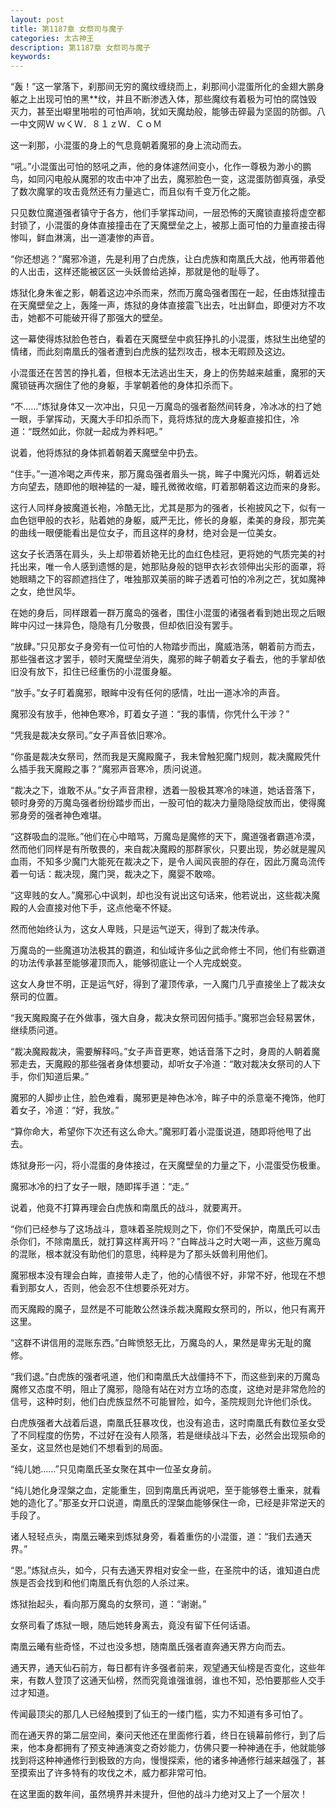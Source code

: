 ```yaml
---
layout: post
title: 第1187章 女祭司与魔子
categories: 太古神王
description: 第1187章 女祭司与魔子
keywords:
---
```


“轰！”这一掌落下，刹那间无穷的魔纹缠绕而上，刹那间小混蛋所化的金翅大鹏身躯之上出现可怕的黑**纹，并且不断渗透入体，那些魔纹有着极为可怕的腐蚀毁灭力，甚至出噼里啪啦的可怕声响，犹如天魔劫般，能够击碎最为坚固的防御。八一中文网Ｗ ｗくＷ．８１ｚＷ．ＣｏＭ

这一刹那，小混蛋的身上的气息竟朝着魔邪的身上流动而去。

“吼。”小混蛋出可怕的怒吼之声，他的身体遽然间变小，化作一尊极为渺小的鹏鸟，如同闪电般从魔邪的攻击中冲了出去，魔邪脸色一变，这混蛋防御真强，承受了数次魔掌的攻击竟然还有力量逃亡，而且似有千变万化之能。

只见数位魔道强者镇守于各方，他们手掌挥动间，一层恐怖的天魔锁直接将虚空都封锁了，小混蛋的身体直接撞击在了天魔壁垒之上，被那上面可怕的力量直接击得惨叫，鲜血淋漓，出一道凄惨的声音。

“你还想逃？”魔邪冷道，先是利用了白虎族，让白虎族和南凰氏大战，他再带着他的人出击，这样还能被区区一头妖兽给逃掉，那就是他的耻辱了。

炼狱化身朱雀之影，朝着这边冲杀而来，然而万魔岛强者围在一起，任由炼狱撞击在天魔壁垒之上，轰隆一声，炼狱的身体直接震飞出去，吐出鲜血，即便对方不攻击，她都不可能破开得了那强大的壁垒。

这一幕使得炼狱脸色苍白，看着在天魔壁垒中疯狂挣扎的小混蛋，炼狱生出绝望的情绪，而此刻南凰氏的强者遭到白虎族的猛烈攻击，根本无暇顾及这边。

小混蛋还在苦苦的挣扎着，但根本无法逃出生天，身上的伤势越来越重，魔邪的天魔锁链再次捆住了他的身躯，手掌朝着他的身体扣杀而下。

“不……”炼狱身体又一次冲出，只见一万魔岛的强者豁然间转身，冷冰冰的扫了她一眼，手掌挥动，天魔大手印扣杀而下，竟将炼狱的庞大身躯直接扣住，冷道：“既然如此，你就一起成为养料吧。”

说着，他将炼狱的身体抓着朝着天魔壁垒中扔去。

“住手。”一道冷喝之声传来，那万魔岛强者眉头一挑，眸子中魔光闪烁，朝着远处方向望去，随即他的眼神猛的一凝，瞳孔微微收缩，盯着那朝着这边而来的身影。

这行人同样身披魔道长袍，冷酷无比，尤其是那为的强者，长袍披风之下，似有一血色铠甲般的衣衫，贴着她的身躯，威严无比，修长的身躯，柔美的身段，那完美的曲线一眼便能看出是位女子，而且这样的身材，绝对会是一位美女。

这女子长洒落在肩头，头上却带着娇艳无比的血红色桂冠，更将她的气质完美的衬托出来，唯一令人感到遗憾的是，她那贴身般的铠甲衣衫衣领伸出尖形的面罩，将她眼睛之下的容颜遮挡住了，唯独那双美丽的眸子透着可怕的冷冽之芒，犹如魔神之女，绝世风华。

在她的身后，同样跟着一群万魔岛的强者，围住小混蛋的诸强者看到她出现之后眼眸中闪过一抹异色，隐隐有几分敬畏，但却依旧没有罢手。

“放肆。”只见那女子身旁有一位可怕的人物踏步而出，魔威浩荡，朝着前方而去，那些强者这才罢手，顿时天魔壁垒消失，魔邪的眸子朝着女子看去，他的手掌却依旧没有放下，扣住已经重伤的小混蛋身躯。

“放手。”女子盯着魔邪，眼眸中没有任何的感情，吐出一道冰冷的声音。

魔邪没有放手，他神色寒冷，盯着女子道：“我的事情，你凭什么干涉？”

“凭我是裁决女祭司。”女子声音依旧寒冷。

“你虽是裁决女祭司，然而我是天魔殿魔子，我未曾触犯魔门规则，裁决魔殿凭什么插手我天魔殿之事？”魔邪声音寒冷，质问说道。

“裁决之下，谁敢不从。”女子声音肃穆，透着一股极其寒冷的味道，她话音落下，顿时身旁的万魔岛强者纷纷踏步而出，一股可怕的裁决力量隐隐绽放而出，使得魔邪身旁的强者神色难堪。

“这群吸血的混账。”他们在心中暗骂，万魔岛是魔修的天下，魔道强者霸道冷漠，然而他们同样是有所敬畏的，来自裁决魔殿的那群家伙，只要出现，势必就是腥风血雨，不知多少魔门大能死在裁决之下，是令人闻风丧胆的存在，因此万魔岛流传着一句话：裁决现，魔门哭，裁决之下，魔婴不敢啼。

“这卑贱的女人。”魔邪心中讽刺，却也没有说出这句话来，他若说出，这些裁决魔殿的人会直接对他下手，这点他毫不怀疑。

然而他始终认为，这女人卑贱，只是运气逆天，得到了裁决传承。

万魔岛的一些魔道功法极其的霸道，和仙域许多仙之武命修士不同，他们有些霸道的功法传承甚至能够灌顶而入，能够彻底让一个人完成蜕变。

这女人身世不明，正是运气好，得到了灌顶传承，一入魔门几乎直接坐上了裁决女祭司的位置。

“我天魔殿魔子在外做事，强大自身，裁决女祭司因何插手。”魔邪岂会轻易罢休，继续质问道。

“裁决魔殿裁决，需要解释吗。”女子声音更寒，她话音落下之时，身周的人朝着魔邪走去，天魔殿的那些强者身体想要动，却听女子冷道：“敢对裁决女祭司的人下手，你们知道后果。”

魔邪的人脚步止住，脸色难看，魔邪更是神色冰冷，眸子中的杀意毫不掩饰，他盯着女子，冷道：“好，我放。”

“算你命大，希望你下次还有这么命大。”魔邪盯着小混蛋说道，随即将他甩了出去。

炼狱身形一闪，将小混蛋的身体接过，在天魔壁垒的力量之下，小混蛋受伤极重。

魔邪冰冷的扫了女子一眼，随即挥手道：“走。”

说着，他竟不打算再理会白虎族和南凰氏的战斗，就要离开。

“你们已经参与了这场战斗，意味着圣院规则之下，你们不受保护，南凰氏可以击杀你们，不除南凰氏，就打算这样离开吗？”白眸战斗之时大喝一声，这些万魔岛的混账，根本就没有助他们的意思，纯粹是为了那头妖兽利用他们。

魔邪根本没有理会白眸，直接带人走了，他的心情很不好，非常不好，他现在不想看到那女人，否则，他会忍不住想要杀死对方。

而天魔殿的魔子，显然是不可能敢公然诛杀裁决魔殿女祭司的，所以，他只有离开这里。

“这群不讲信用的混账东西。”白眸愤怒无比，万魔岛的人，果然是卑劣无耻的魔修。

“我们退。”白虎族的强者吼道，他们和南凰氏大战僵持不下，而这些到来的万魔岛魔修又态度不明，阻止了魔邪，隐隐有站在对方立场的态度，这绝对是非常危险的信号，这种时刻，他们白虎族显然不可能冒险，如今，圣院规则允许他们杀伐。

白虎族强者大战着后退，南凰氏狂暴攻伐，也没有追击，这时南凰氏有数位圣女受了不同程度的伤势，不过好在没有人陨落，若是继续战斗下去，必然会出现殒命的圣女，这显然也是她们不想看到的局面。

“纯儿她……”只见南凰氏圣女聚在其中一位圣女身前。

“纯儿她化身涅槃之血，定能重生，回到南凰氏再说吧，至于能够卷土重来，就看她的造化了。”那圣女开口说道，南凰氏的涅槃血能够保住一命，已经是非常逆天的手段了。

诸人轻轻点头，南凰云曦来到炼狱身旁，看着重伤的小混蛋，道：“我们去通天界。”

“恩。”炼狱点头，如今，只有去通天界相对安全一些，在圣院中的话，谁知道白虎族是否会找到和他们南凰氏有仇怨的人杀过来。

炼狱抬起头，看向那万魔岛的女祭司，道：“谢谢。”

女祭司看了炼狱一眼，随后她转身离去，竟没有留下任何话语。

南凰云曦有些奇怪，不过也没多想，随南凰氏强者直奔通天界方向而去。

通天界，通天仙石前方，每日都有许多强者前来，观望通天仙榜是否变化，这些年来，有数人登顶了这通天仙榜，然而究竟谁强谁弱，谁也不知，恐怕要那些人交手过才知道。

传闻最顶尖的那几人已经触摸到了仙王的一缕门槛，实力不知道有多可怕了。

而在通天界的第二层空间，秦问天他还在里面修行着，终日在镜幕前修行，到了后来，他本身都拥有了预支神通演变之奇妙能力，仿佛只要一种神通在手，他就能够找到将这种神通修行到极致的方向，慢慢探索，他的诸多神通修行越来越强了，甚至摸索出了许多特有的攻伐之术，威力都非常可怕。

在这里面的数年间，虽然境界并未提升，但他的战斗力绝对又上了一个层次！
